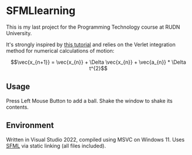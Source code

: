 # SFMLlearning

This is my last project for the Programming Technology course at RUDN University.

It's strongly inspired by [this tutorial](https://www.youtube.com/watch?v=lS_qeBy3aQI) and relies on the 
Verlet integration method for numerical calculations of motion:

```math
\vec{x_{n+1}} = \vec{x_{n}} + \Delta \vec{x_{n}} + \vec{a_{n}} *  \Delta t^{2}
```

## Usage

Press Left Mouse Button to add a ball. Shake the window to shake its contents.

## Environment

Written in Visual Studio 2022, compiled using MSVC on Windows 11. 
Uses [SFML](https://github.com/SFML/SFML) via static linking (all files included).
